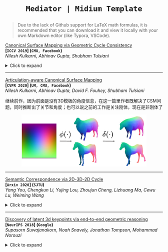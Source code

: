 # <p align=center>`Mediator | Midium Template`</p>

> Due to the lack of Github support for LaTeX math formulas, it is recommended that you can download it and view it locally with your own Markdown editor (like Typora, VSCode).







[Canonical Surface Mapping via Geometric Cycle Consistency](https://arxiv.org/pdf/1907.10043.pdf)  
**[`ICCV 2019`] (`CMU, Facebook`)**  
*Nilesh Kulkarni, Abhinav Gupta, Shubham Tulsiani*

<details><summary>Click to expand</summary>

<div align=center><img width="700" src="https://raw.githubusercontent.com/yzy1996/Image-Hosting/master/20210926111519.png"/></div>

> **Summary**

They explore the task of Canonical Surface Mapping (CSM) which means ''**given an image, learn to map pixels on the object to their corresponding locations on an abstract 3D model of the category**''. This brings possibility of inferring dense correspondence across images of a category.

They combine **pixel-to-3D** and **3D-to-pixel** to form a **cycle** (pixels -> 3D -> pixels) and then use a geometric cycle consistency loss to achieve unsupervised training. 

> **Details**

<div align=center><img width="400" src="https://raw.githubusercontent.com/yzy1996/Image-Hosting/master/20210926161819.png"/></div>

一个问题是，上图感觉是能和做到和背景解耦的，它是如何实现的呢：需要foreground mask labels的监督信号。

里面的多张图是同一物体吗，（是不同物体的数据集还是同一物体不同姿态的数据集）：不是同一物体，用的数据集是CUB-200-2011 PASCAL3D+



> **Shortcoming**

- need foreground mask labels
- 



</p></details>

---

[Articulation-aware Canonical Surface Mapping](https://arxiv.org/pdf/2004.00614.pdf)  
**[`CVPR 2020`] (`UM, CMU, Facebook`)**  
*Nilesh Kulkarni, Abhinav Gupta, David F. Fouhey, Shubham Tulsiani*

继续前作，因为前面是没有3D模板的角度信息，在这一篇里作者既解决了CSM问题，同时推断出了关节和角度；也可以说之前的工作是关注刚体，现在是非刚体了

<div align=center><img width="400" src="https://raw.githubusercontent.com/yzy1996/Image-Hosting/master/20210926174050.png"/></div>



---

[Semantic Correspondence via 2D-3D-2D Cycle](https://arxiv.org/pdf/2004.09061.pdf)  
**[`Arxiv 2020`] (`SJTU`)**  
*Yang You, Chengkun Li, Yujing Lou, Zhoujun Cheng, Lizhuang Ma, Cewu Lu, Weiming Wang*

<details><summary>Click to expand</summary>


<img src="https://raw.githubusercontent.com/yzy1996/Image-Hosting/master/20210705222652.png" alt="image-20210705222643577" style="zoom: 33%;" />

> Summary



</p></details>

---

[Discovery of latent 3d keypoints via end-to-end geometric reasoning](https://arxiv.org/pdf/1807.03146.pdf)  
**[`NeurIPS 2018`] (`Google`)**  
*Supasorn Suwajanakorn, Noah Snavely, Jonathan Tompson, Mohammad Norouzi*

<details><summary>Click to expand</summary>



<div align=center>
	<img src="https://raw.githubusercontent.com/yzy1996/Image-Hosting/master/20210508160114.png" width="800" />
</div>



> **Summary**

**dubbed-"KeypointNet"**

learn category- specific 3D keypoints by solving an auxiliary task of rigid registration between multiple renders of the same shape and by considering the category instances to be pre-aligned.

from an end-to-end geometric reasoning framework, jointly optimize the keypoints.

also show these 3D keypoints can infer their depths without access to object geometry.

using aligned 3D and multiple 2D images with known pose.

</p></details>





